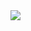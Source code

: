 <img src="https://capsule-render.vercel.app/api?type=waving&color=auto&height=300&section=header&text=just%20Do%20It!!&fontSize=59" />

